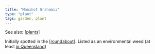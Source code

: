 ```yaml
---
title: "Manihot Grahamii"
type: "plant"
tags: garden, plant
---
```


See also: [[plants]]

Initially spotted in the [[roundabout]]. Listed as an environmental weed (at least [in Queensland](https://apps.des.qld.gov.au/species-search/details/?id=6732))

[//begin]: # "Autogenerated link references for markdown compatibility"
[plants]: plants "Plants"
[roundabout]: ../roundabout "Roundabout"
[//end]: # "Autogenerated link references"